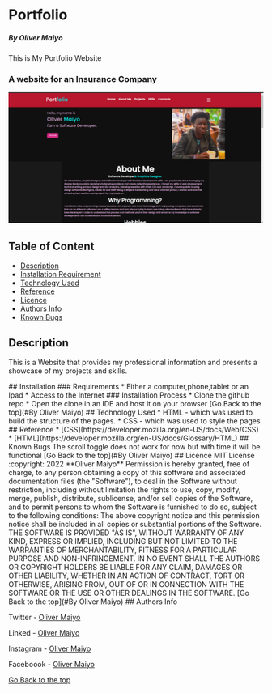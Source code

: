 # Portfolio
##### By Oliver Maiyo
This is My Portfolio Website
### A website for an Insurance Company
<img width="1440" alt="Landing page" src="https://github.com/Olliemint/Portfolio/blob/main/assets/landing.png">

## Table of Content
+ [Description](#description)
+ [Installation Requirement](#Requirements)
+ [Technology Used](#technology-used)
+ [Reference](#reference)
+ [Licence](#licence)
+ [Authors Info](#Authors-Info)
+ [Known Bugs](#Known-Bugs)
## Description
<p>This is a Website that provides my professional information and presents a showcase of my projects and skills.</p>
## Installation
### Requirements
* Either a computer,phone,tablet or an Ipad
* Access to the Internet
### Installation Process
* Clone the github repo
* Open the clone in an IDE and host it on your browser
[Go Back to the top](#By Oliver Maiyo)
## Technology Used
* HTML - which was used to build the structure of the pages.
* CSS - which was used to style the pages
## Reference
* [CSS](https://developer.mozilla.org/en-US/docs/Web/CSS)
* [HTML](https://developer.mozilla.org/en-US/docs/Glossary/HTML)
## Known Bugs
The scroll toggle does not work for now but with time it will be functional
[Go Back to the top](#By Oliver Maiyo)
## Licence
MIT License
:copyright: 2022 **Oliver Maiyo**
Permission is hereby granted, free of charge, to any person obtaining a copy
of this software and associated documentation files (the "Software"), to deal
in the Software without restriction, including without limitation the rights
to use, copy, modify, merge, publish, distribute, sublicense, and/or sell
copies of the Software, and to permit persons to whom the Software is
furnished to do so, subject to the following conditions:
The above copyright notice and this permission notice shall be included in all
copies or substantial portions of the Software.
THE SOFTWARE IS PROVIDED "AS IS", WITHOUT WARRANTY OF ANY KIND, EXPRESS OR
IMPLIED, INCLUDING BUT NOT LIMITED TO THE WARRANTIES OF MERCHANTABILITY,
FITNESS FOR A PARTICULAR PURPOSE AND NON-INFRINGEMENT. IN NO EVENT SHALL THE
AUTHORS OR COPYRIGHT HOLDERS BE LIABLE FOR ANY CLAIM, DAMAGES OR OTHER
LIABILITY, WHETHER IN AN ACTION OF CONTRACT, TORT OR OTHERWISE, ARISING FROM,
OUT OF OR IN CONNECTION WITH THE SOFTWARE OR THE USE OR OTHER DEALINGS IN THE
SOFTWARE.
[Go Back to the top](#By Oliver Maiyo)
## Authors Info

Twitter - [Oliver Maiyo](https://twitter.com/Furymint)

Linked - [Oliver Maiyo](http://www.linkedin.com/in/oliver-maiyo-191943225)

Instagram - [Oliver Maiyo](https://www.instagram.com/oliver_koech_/)

Faceboook - [Oliver Maiyo](https://www.facebook.com/olibenie.koech)

[Go Back to the top](#Portfolio)
